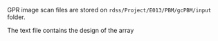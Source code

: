 GPR image scan files are stored on `rdss/Project/E013/PBM/gcPBM/input` folder. 

The text file contains the design of the array
